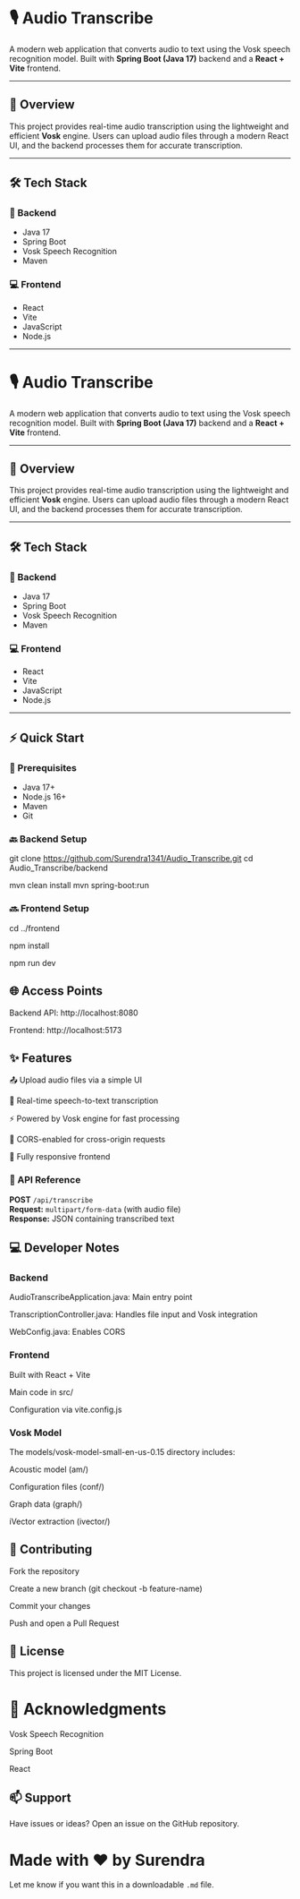 # 🎙️ Audio Transcribe

A modern web application that converts audio to text using the Vosk speech recognition model. Built with **Spring Boot (Java 17)** backend and a **React + Vite** frontend.

---

## 🚀 Overview

This project provides real-time audio transcription using the lightweight and efficient **Vosk** engine. Users can upload audio files through a modern React UI, and the backend processes them for accurate transcription.

---

## 🛠️ Tech Stack

### 🔧 Backend
- Java 17
- Spring Boot
- Vosk Speech Recognition
- Maven

### 💻 Frontend
- React
- Vite
- JavaScript
- Node.js

---

# 🎙️ Audio Transcribe

A modern web application that converts audio to text using the Vosk speech recognition model. Built with **Spring Boot (Java 17)** backend and a **React + Vite** frontend.

---

## 🚀 Overview

This project provides real-time audio transcription using the lightweight and efficient **Vosk** engine. Users can upload audio files through a modern React UI, and the backend processes them for accurate transcription.

---

## 🛠️ Tech Stack

### 🔧 Backend
- Java 17
- Spring Boot
- Vosk Speech Recognition
- Maven

### 💻 Frontend
- React
- Vite
- JavaScript
- Node.js


---

## ⚡ Quick Start

### 📌 Prerequisites
- Java 17+
- Node.js 16+
- Maven
- Git

### 🔙 Backend Setup

git clone https://github.com/Surendra1341/Audio_Transcribe.git
cd Audio_Transcribe/backend

mvn clean install
mvn spring-boot:run


### 🔜 Frontend Setup


cd ../frontend

npm install

npm run dev



## 🌐 Access Points
Backend API: http://localhost:8080

Frontend: http://localhost:5173


## ✨ Features
📤 Upload audio files via a simple UI

📝 Real-time speech-to-text transcription

⚡ Powered by Vosk engine for fast processing

🔐 CORS-enabled for cross-origin requests

📱 Fully responsive frontend



### 🔌 API Reference

**POST** `/api/transcribe`  
**Request:** `multipart/form-data` (with audio file)  
**Response:** JSON containing transcribed text

## 💻 Developer Notes
### Backend
AudioTranscribeApplication.java: Main entry point

TranscriptionController.java: Handles file input and Vosk integration

WebConfig.java: Enables CORS

### Frontend
Built with React + Vite

Main code in src/

Configuration via vite.config.js

### Vosk Model
The models/vosk-model-small-en-us-0.15 directory includes:

Acoustic model (am/)

Configuration files (conf/)

Graph data (graph/)

iVector extraction (ivector/)

## 🤝 Contributing
Fork the repository

Create a new branch (git checkout -b feature-name)

Commit your changes

Push and open a Pull Request

## 📄 License
This project is licensed under the MIT License.

# 🙏 Acknowledgments
Vosk Speech Recognition

Spring Boot

React

## 📫 Support
Have issues or ideas? Open an issue on the GitHub repository.

# Made with ❤️ by Surendra
Let me know if you want this in a downloadable `.md` file.

